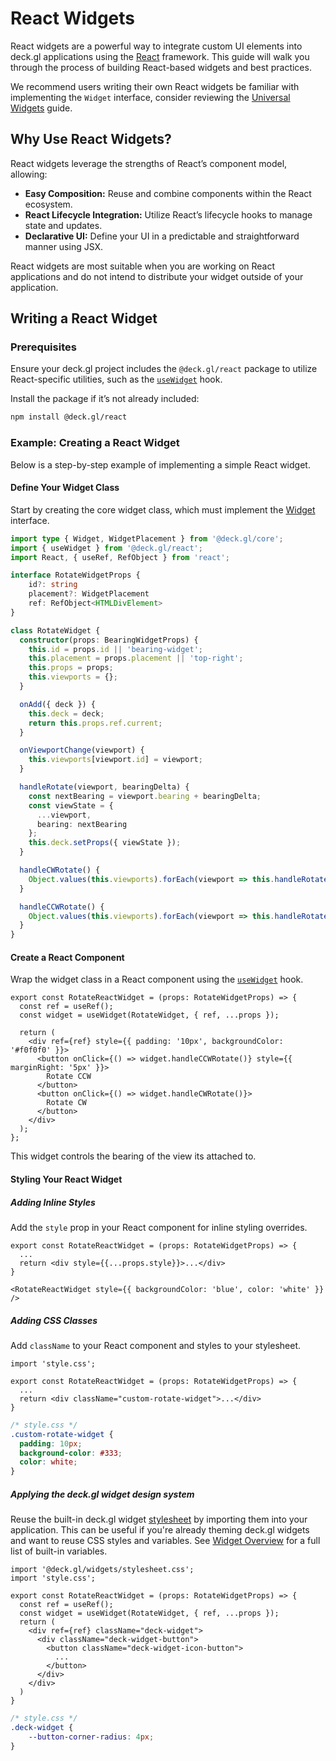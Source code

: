 # React Widgets

React widgets are a powerful way to integrate custom UI elements into deck.gl applications using the [React](https://react.dev/) framework. This guide will walk you through the process of building React-based widgets and best practices.

We recommend users writing their own React widgets be familiar with implementing the `Widget` interface, consider reviewing the [Universal Widgets](./universal-widgets.md) guide.

## Why Use React Widgets?

React widgets leverage the strengths of React’s component model, allowing:
 - **Easy Composition:** Reuse and combine components within the React ecosystem.
 - **React Lifecycle Integration:** Utilize React’s lifecycle hooks to manage state and updates.
 - **Declarative UI:** Define your UI in a predictable and straightforward manner using JSX.

React widgets are most suitable when you are working on React applications and do not intend to distribute your widget outside of your application.

## Writing a React Widget

### Prerequisites

Ensure your deck.gl project includes the `@deck.gl/react` package to utilize React-specific utilities, such as the [`useWidget`](../../api-reference/react/use-widget.md) hook. 

Install the package if it’s not already included:

```sh
npm install @deck.gl/react
```

### Example: Creating a React Widget

Below is a step-by-step example of implementing a simple React widget.

#### Define Your Widget Class

Start by creating the core widget class, which must implement the [Widget](../../api-reference/core/widget.md) interface.

```ts
import type { Widget, WidgetPlacement } from '@deck.gl/core';
import { useWidget } from '@deck.gl/react';
import React, { useRef, RefObject } from 'react';

interface RotateWidgetProps {
    id?: string
    placement?: WidgetPlacement
    ref: RefObject<HTMLDivElement>
}

class RotateWidget {
  constructor(props: BearingWidgetProps) {
    this.id = props.id || 'bearing-widget';
    this.placement = props.placement || 'top-right';
    this.props = props;
    this.viewports = {};
  }

  onAdd({ deck }) {
    this.deck = deck;
    return this.props.ref.current;
  }

  onViewportChange(viewport) {
    this.viewports[viewport.id] = viewport;
  }

  handleRotate(viewport, bearingDelta) {
    const nextBearing = viewport.bearing + bearingDelta;
    const viewState = {
      ...viewport,
      bearing: nextBearing
    };
    this.deck.setProps({ viewState });
  }

  handleCWRotate() {
    Object.values(this.viewports).forEach(viewport => this.handleRotate(viewport, 90));
  }

  handleCCWRotate() {
    Object.values(this.viewports).forEach(viewport => this.handleRotate(viewport, -90));
  }
}
```

#### Create a React Component

Wrap the widget class in a React component using the [`useWidget`](../../api-reference/react/use-widget.md) hook.

```tsx
export const RotateReactWidget = (props: RotateWidgetProps) => {
  const ref = useRef();
  const widget = useWidget(RotateWidget, { ref, ...props });

  return (
    <div ref={ref} style={{ padding: '10px', backgroundColor: '#f0f0f0' }}>
      <button onClick={() => widget.handleCCWRotate()} style={{ marginRight: '5px' }}>
        Rotate CCW
      </button>
      <button onClick={() => widget.handleCWRotate()}>
        Rotate CW
      </button>
    </div>
  );
};
```

This widget controls the bearing of the view its attached to.

#### Styling Your React Widget

##### Adding Inline Styles

Add the `style` prop in your React component for inline styling overrides.

```tsx
export const RotateReactWidget = (props: RotateWidgetProps) => {
  ...
  return <div style={{...props.style}}>...</div>
}
```

```tsx
<RotateReactWidget style={{ backgroundColor: 'blue', color: 'white' }} />
```

##### Adding CSS Classes

Add `className` to your React component and styles to your stylesheet.

```tsx
import 'style.css';

export const RotateReactWidget = (props: RotateWidgetProps) => {
  ...
  return <div className="custom-rotate-widget">...</div>
}
```

```css
/* style.css */
.custom-rotate-widget {
  padding: 10px;
  background-color: #333;
  color: white;
}
```

##### Applying the deck.gl widget design system

Reuse the built-in deck.gl widget [stylesheet](https://unpkg.com/deck.gl@latest/dist/stylesheet.css) by importing them into your application. This can be useful if you're already theming deck.gl widgets and want to reuse CSS styles and variables. See [Widget Overview](../../api-reference/widgets/overview.md#custom-class-theming) for a full list of built-in variables.

```tsx
import '@deck.gl/widgets/stylesheet.css';
import 'style.css';

export const RotateReactWidget = (props: RotateWidgetProps) => {
  const ref = useRef();
  const widget = useWidget(RotateWidget, { ref, ...props });
  return (
    <div ref={ref} className="deck-widget">
      <div className="deck-widget-button">
        <button className="deck-widget-icon-button">
          ...
        </button>
      </div>
    </div>
  )
}
```

```css
/* style.css */
.deck-widget {
    --button-corner-radius: 4px;
}
```
